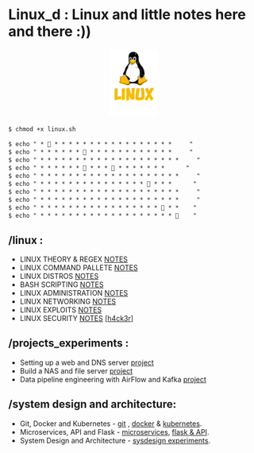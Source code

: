 # Linux_d : Linux and little notes here and there :))

<center><img src="img/tux.png" width=20%></center>

`$ chmod +x linux.sh `

```
$ echo " * 🌸 * * * * * * * * * * * * * * * * *     "
$ echo " * * * * * * 🌸 * * * * * * * * * * * *     "
$ echo " * * * * * * * * * * * * * * * * * * * *     "
$ echo " * * * * * * 🌸 * * * 🌸 * * * * * * *      "
$ echo " * * * * * * * * * * * * * * * * * * * *     "
$ echo " * * * * * * * * * * * * * * * 🌸 * * *      "
$ echo " * * * * * * * * * * * * * * * * * * * *     "
$ echo " * * * * * * * * * * * * * * * * * * * *     "
$ echo " * * * * * * * * * * * * * * * * * 🌸 * *    "
$ echo " * * * * * * * * * * * * * * * * * * * 🌸    "

```
## /linux :
- LINUX THEORY & REGEX [NOTES](notes/THEORY.MD) 
- LINUX COMMAND PALLETE [NOTES](notes/COMMANDS.MD) 
- LINUX DISTROS [NOTES](notes/DISTROS.MD) 
- BASH SCRIPTING [NOTES](notes/BASH.MD) 
- LINUX ADMINISTRATION [NOTES](notes/ADMINISTRATION.MD) 
- LINUX NETWORKING [NOTES](notes/NETWORKING.MD) 
- LINUX EXPLOITS [NOTES](notes/EXPLOIT.MD) 
- LINUX SECURITY [NOTES](notes/SECURITY.MD) [[h4ck3r](notes/notes/intro.MD)]

## /projects_experiments :
- Setting up a web and DNS server [project]()
- Build a NAS and file server [project]()
- Data pipeline engineering with AirFlow and Kafka [project]()

## /system design and architecture:
- Git, Docker and Kubernetes - [git](sysdesign/GDK.MD) , [docker](sysdesign/DKR.MD) & [kubernetes](sysdesign/KBNTS.MD).
- Microservices, API and Flask - [microservices](sysdesign/MSRV.MD), [flask & API](sysdesign/FLASK.MD).
- System Design and Architecture - [sysdesign experiments](sysdesign/README.MD). 

